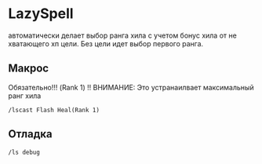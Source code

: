 # LazySpell

автоматически делает выбор ранга хила с учетом бонус хила от не хватающего хп цели. Без цели идет выбор первого ранга.

## Макрос

Обязательно!!! (Rank 1)
!! ВНИМАНИЕ: Это устранаилвает максимальный ранг хила

`/lscast Flash Heal(Rank 1)`

## Отладка

`/ls debug`
